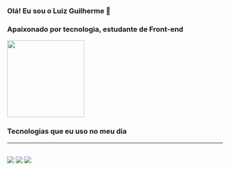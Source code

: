 ### Olá! Eu sou o Luiz Guilherme 👋
### Apaixonado por tecnologia, estudante de Front-end


<div>
  <img height="180em" src="https://github-readme-stats.vercel.app/api?username=GuillhermeDev&show_icons=true&theme=radical"/>
</div>

### Tecnologias que eu uso no meu dia

<hr>

<div style="display: inline_block"></br>
<img src="https://cdn.jsdelivr.net/gh/devicons/devicon/icons/html5/html5-original.svg" />
<img src="https://cdn.jsdelivr.net/gh/devicons/devicon/icons/css3/css3-original.svg" />
<img src="https://cdn.jsdelivr.net/gh/devicons/devicon/icons/javascript/javascript-original.svg" />
</div>
